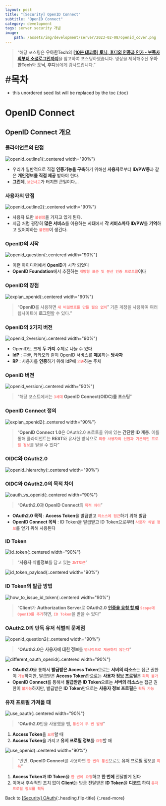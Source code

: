 ```yaml
---
layout: post
title: "[Security] OpenID Connect"
subtitle: "OpenID Connect"
category: development
tags: server security 개념
image:
    path: /assets/img/development/server/2023-02-08/openid_cover.png
---
```


> “해당 포스팅은 **우아한Tech**의 [**[10분 테코톡] 토닉, 후디의 인증과 인가 - 부족사회부터 소셜로그인까지**](https://www.youtube.com/watch?v=BotXDfBPvDA)을 참고하여 포스팅하였습니다. 영상을 제작해주신 **우아한Tech**와 **토닉, 후디**님에게 감사드립니다.”

<span style="font-size:30px;">\#**목차**</span>

* this unordered seed list will be replaced by the toc
{:toc}

# OpenID Connect

## OpenID Connect 개요

### 클라이언트의 단점
![openid_outline1](/assets/img/development/server/2023-02-08/openid_outline1.png){:.centered width="90%"}

- 우리가 일반적으로 직접 **인증기능을 구축**하기 위해선 **사용자**로부터 **ID/PW등**과 같은 **개인정보를 직접 제공** 받아야 한다.
- **그런데**, <span style="color:#ff8080">**`보안사고`**</span>가 터지면 큰일이다...

### 사용자의 단점
![openid_outline2](/assets/img/development/server/2023-02-08/openid_outline2.png){:.centered width="90%"}
- 사용자 또한 <span style="color:#ff8080">**`불편함`**</span>을 가지고 있게 된다.
- 지금 처럼 굉장히 **많은 서비스**를 이용하는 **시대**에서 **각 서비스마다 ID/PW**를 **기억**하고 있어야하는 <span style="color:#ff8080">**`불편함`**</span>이 생긴다. 

### OpenID의 시작
![openid_question](/assets/img/development/server/2023-02-08/openid_question.png){:.centered width="90%"}
- 이런 아이디어에서 **OpenID**가 시작 되었다
- **OpenID Foundation**에서 추진하는 <span style="color:#ff8080">**`개방형 표준 및 분산 인증 프로토콜`**</span>이다

### OpenID의 장점
![explan_openid](/assets/img/development/server/2023-02-08/explan_openid.png){:.centered width="90%"}
> “**OpenID**를 사용하면 <span style="color:#ff8080">**`새 비밀번호를 만들 필요 없이`**</span>” 기존 계정을 사용하여 여러 웹사이트에 **로그인**할 수 있다.”

### OpenID의 2가지 버전
![openid_2version](/assets/img/development/server/2023-02-08/openid_2version.png){:.centered width="90%"}
- OpenID도 크게 **두 가지** 주체로 나눌 수 있다
- **IdP** : 구글, 카카오와 같이 OpenID 서비스를 **제공**하는 **당사자**
- **RP** : 사용자를 **인증**하기 위해 IdP에 <span style="color:#ff8080">**`의존`**</span>하는 주체

### OpenID 버전
![openid_version](/assets/img/development/server/2023-02-08/openid_version.png){:.centered width="90%"}
> “해당 포스트에서는 <span style="color:#ff8080">**`3세대`**</span> **OpenID Connect(OIDC)를 포스팅**”

### OpenID Connect 정의
![explan_openid2](/assets/img/development/server/2023-02-08/explan_openid2.png){:.centered width="90%"}
> “**OpenID Connect 1.0**은 OAuth2.0 프로토콜 위에 있는 **간단한 ID 계층**. 이를 통해 클라이언트는 **REST**와 유사한 방식으로 <span style="color:#ff8080">**`최종 사용자의 신원과 기본적인 프로필 정보`**</span>를 얻을 수 있다”

### OIDC와 OAuth2.0
![openid_hierarchy](/assets/img/development/server/2023-02-08/openid_hierarchy.png){:.centered width="90%"}

### OIDC와 OAuth2.0의 목적 차이
![oauth_vs_openid](/assets/img/development/server/2023-02-08/oauth_vs_openid.png){:.centered width="90%"}
> “**OAuth2.0과 OpenID Connect**의 <span style="color:#ff8080">**`목적 차이`**</span>”

- **OAuth2.0 목적** : **Access Token**을 발급받고 <span style="color:#ff8080">**`리소스에 접근`**</span>하기 위해 발급
- **OpenID Connect 목적** : ID Token을 발급받고 ID Token으로부터 <span style="color:#ff8080">**`사용자 식별 정보`**</span>를 얻기 위해 사용된다 

### ID Token
![id_token](/assets/img/development/server/2023-02-08/id_token.png){:.centered width="90%"}
> “**사용자 식별정보**를 담고 있는 <span style="color:#ff8080">**`JWT토큰`**</span>”

![id_token_payload](/assets/img/development/server/2023-02-08/id_token_payload.png){:.centered width="90%"}

### ID Token의 발급 방법
![how_to_issue_id_token](/assets/img/development/server/2023-02-08/how_to_issue_id_token.png){:.centered width="90%"}
> “**Client**가 **Authorization Server**로 **OAuth2.0** [**인증을 요청 할 때**](2023-01-26-oauth.md#oauth의-동작과정) <span style="color:#ff8080">**`Scope에 OpenID를 추가`**</span>하면, <span style="color:#ff8080">**`ID Token`**</span>을 받을 수 있다”

### OAuth2.0의 단독 유저 식별의 문제점
![openid_question2](/assets/img/development/server/2023-02-08/openid_question2.png){:.centered width="90%"}
> “**OAuth2.0**은 **사용자에 대한 정보**를 <span style="color:#ff8080">**`명시적으로 제공하지 않는다`**</span>”

![different_oauth_openid](/assets/img/development/server/2023-02-08/different_oauth_openid.png){:.centered width="90%"}
- **OAuth2.0**을 통해서 **발급받은 Access Token**으로는 **서버의 리소스**는 접근 권한이 <span style="color:#ff8080">**`가능`**</span>하지만, 발급받은 **Access Token**만으로는 **사용자 정보 프로필**은 <span style="color:#ff8080">**`획득 불가`**</span>
- **OpenID Connect**를 통해서 **발급받은 ID Token**으로는 **서버의 리소스**는 접근 권한이 <span style="color:#ff8080">**`불가능`**</span>하지만, 발급받은 **ID Token**만으로는 **사용자 정보 프로필**은 <span style="color:#ff8080">**`획득 가능`**</span>

### 유저 프로필 가져올 때
![use_oauth](/assets/img/development/server/2023-02-08/use_oauth.png){:.centered width="90%"}
> “**OAuth2.0**만을 사용했을 땐, <span style="color:#ff8080">**`통신이 두 번 발생`**</span>”

1. **Access Token**을 <span style="color:#ff8080">**`요청`**</span>할 때
2. **Access Token**을 가지고 **유저 프로필 정보**를 <span style="color:#ff8080">**`요청`**</span>할 때

![use_openid](/assets/img/development/server/2023-02-08/use_openid.png){:.centered width="90%"}
> “반면, **OpenID Connect**를 사용하면 <span style="color:#ff8080">**`한 번의 통신`**</span>으로도 **유저 프로필 정보**를 <span style="color:#ff8080">**`획득`**</span>”

1. **Access Token**과 **ID Token**을 <span style="color:#ff8080">**`한 번에 요청`**</span>하고 **한 번에** 전달받게 된다
2. 이어서 후속적인 조치 없이 **Client**는 방금 전달받은 **ID Token**을 **디코드** 하여 <span style="color:#ff8080">**`유저 프로필 정보를 획득`**</span>

Back to [[Security] OAuth](2023-01-26-oauth.md){:.heading.flip-title}
{:.read-more}